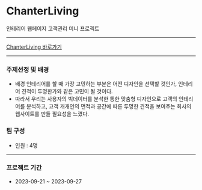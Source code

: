 # ChanterLiving
인테리어 웹페이지 고객관리 미니 프로젝트

***

[ChanterLiving 바로가기](http://joeun27082.cafe24.com/)

---

### 주제선정 및 배경
* 배경 인테리어를 할 때 가장 고민하는 부분은 어떤 디자인을 선택할 것인가, 인테리어 견적이 투명한가와 같은 고민이 될 것이다.
* 따라서 우리는 사용자의 빅데이터를 분석한 통한 맞춤형 디자인으로 고객의 인테리어를 분석하고, 고객 개개인의 면적과 공간에 따른 투명한 견적을 보여주는 회사의 웹사이트를 만들 필요성을 느꼈다.

### 팀 구성
* 인원 : 4명

---

### 프로젝트 기간
* 2023-09-21 ~ 2023-09-27



